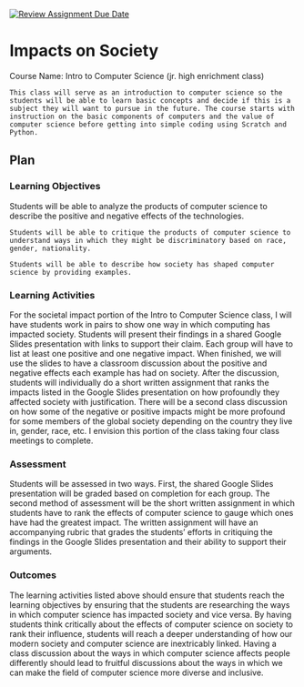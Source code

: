 [![Review Assignment Due Date](https://classroom.github.com/assets/deadline-readme-button-24ddc0f5d75046c5622901739e7c5dd533143b0c8e959d652212380cedb1ea36.svg)](https://classroom.github.com/a/ZbDEPIzT)
# Impacts on Society

Course Name: Intro to Computer Science (jr. high enrichment class)

	This class will serve as an introduction to computer science so the students will be able to learn basic concepts and decide if this is a subject they will want to pursue in the future. The course starts with instruction on the basic components of computers and the value of computer science before getting into simple coding using Scratch and Python.


## Plan

### Learning Objectives

Students will be able to analyze the products of computer science to describe the positive and negative effects of the technologies. 

	Students will be able to critique the products of computer science to understand ways in which they might be discriminatory based on race, gender, nationality.

	Students will be able to describe how society has shaped computer science by providing examples.

### Learning Activities

For the societal impact portion of the Intro to Computer Science class, I will have students work in pairs to show one way in which computing has impacted society. Students will present their findings in a shared Google Slides presentation with links to support their claim. Each group will have to list at least one positive and one negative impact. When finished, we will use the slides to have a classroom discussion about the positive and negative effects each example has had on society. After the discussion, students will individually do a short written assignment that ranks the impacts listed in the Google Slides presentation on how profoundly they affected society with justification. There will be a second class discussion on how some of the negative or positive impacts might be more profound for some members of the global society depending on the country they live in, gender, race, etc. I envision this portion of the class taking four class meetings to complete.

### Assessment

Students will be assessed in two ways. First, the shared Google Slides presentation will be graded based on completion for each group. The second method of assessment will be the short written assignment in which students have to rank the effects of computer science to gauge which ones have had the greatest impact. The written assignment will have an accompanying rubric that grades the students’ efforts in critiquing the findings in the Google Slides presentation and their ability to support their arguments.

### Outcomes

The learning activities listed above should ensure that students reach the learning objectives by ensuring that the students are researching the ways in which computer science has impacted society and vice versa. By having students think critically about the effects of computer science on society to rank their influence, students will reach a deeper understanding of how our modern society and computer science are inextricably linked. Having a class discussion about the ways in which computer science affects people differently should lead to fruitful discussions about the ways in which we can make the field of computer science more diverse and inclusive.
